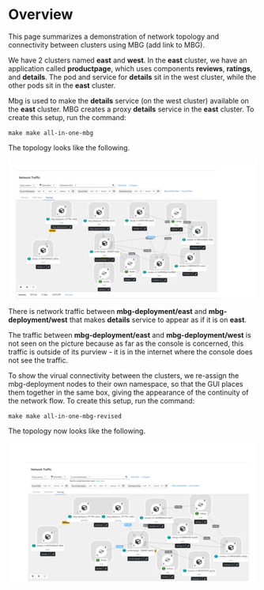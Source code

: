 
# Overview

This page summarizes a demonstration of network topology and connectivity between clusters using MBG (add link to MBG).

We have 2 clusters named **east** and **west**.
In the **east** cluster, we have an application called **productpage**, which uses components **reviews**, **ratings**, and **details**.
The pod and service for **details** sit in the west cluster, while the other pods sit in the **east** cluster.

Mbg is used to make the **details** service (on the west cluster) available on the **east** cluster.
MBG creates a proxy **details** service in the **east** cluster.
To create this setup, run the command:
```
make make all-in-one-mbg
```

The topology looks like the following.


![mbg-plain-png](images/mbg-plain.png)

There is network traffic between **mbg-deployment/east** and **mbg-deployment/west** that makes **details** service to appear as if it is on **east**.

The traffic between **mbg-deployment/east** and **mbg-deployment/west** is not seen on the picture because as far as the console is concerned, this traffic is outside of its purview - it is in the internet where the console does not see the traffic.


To show the virual connectivity between the clusters, we re-assign the mbg-deployment nodes to their own namespace, so that the GUI places them together in the same box, giving the appearance of the continuity of the network flow.
To create this setup, run the command:
```
make make all-in-one-mbg-revised
```

The topology now looks like the following.

![mbg-gateway-png](images/mbg-gateway.png)


